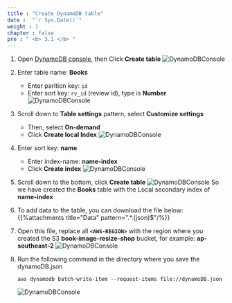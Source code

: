 ```yaml
---
title : "Create DynamoDB table"
date :  "`r Sys.Date()`" 
weight : 1
chapter : false
pre : " <b> 3.1 </b> "
---
```

1. Open [DynamoDB console](https://ap-southeast-1.console.aws.amazon.com/dynamodbv2/home?region=ap-southeast-1#dashboard), then Click **Create table**
![DynamoDBConsole](/images/1/14.png?width=90pc)

3. Enter table name: **Books**
    - Enter parition key: `id`
    - Enter sort key: `rv_id` (review id), type is **Number**
![DynamoDBConsole](/images/1/15.png?width=90pc)

4. Scroll down to **Table settings** pattern, select **Customize settings**
    - Then, select **On-demand**
    - Click **Create local Index**
![DynamoDBConsole](/images/1/16.png?width=90pc)

5. Enter sort key: **name**
    - Enter index-name: **name-index**
    - Click **Create index**
![DynamoDBConsole](/images/1/17.png?width=90pc)

6. Scroll down to the bottom, click **Create table**
![DynamoDBConsole](/images/1/18.png?width=90pc)
So we have created the **Books** table with the Local secondary index of **name-index**

7. To add data to the table, you can download the file below:
{{%attachments title="Data" pattern=".*\.(json)$"/%}}

8. Open this file, replace all **`<AWS-REGION>`** with the region where you created the S3 **book-image-resize-shop** bucket, for example: **ap-southeast-2**
![DynamoDBConsole](/images/1/19.png?width=90pc)
9. Run the following command in the directory where you save the dynamoDB.json
    ```
    aws dynamodb batch-write-item --request-items file://dynamoDB.json
    ```
    ![DynamoDBConsole](/images/1/20.png?width=90pc)